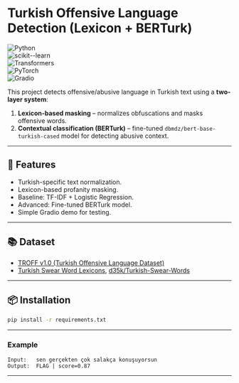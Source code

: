 # Turkish Offensive Language Detection (Lexicon + BERTurk)

![Python](https://img.shields.io/badge/python-3.9%2B-blue)  
![scikit--learn](https://img.shields.io/badge/scikit--learn-ML-orange)  
![Transformers](https://img.shields.io/badge/HF-Transformers-purple)  
![PyTorch](https://img.shields.io/badge/PyTorch-2.x-red)  
![Gradio](https://img.shields.io/badge/Gradio-UI-green)  

This project detects offensive/abusive language in Turkish text using a **two-layer system**:

1. **Lexicon-based masking** – normalizes obfuscations and masks offensive words.  
2. **Contextual classification (BERTurk)** – fine-tuned `dbmdz/bert-base-turkish-cased` model for detecting abusive context.

---

## 🚀 Features
- Turkish-specific text normalization.  
- Lexicon-based profanity masking.  
- Baseline: TF-IDF + Logistic Regression.  
- Advanced: Fine-tuned BERTurk model.  
- Simple Gradio demo for testing.  

---

## 📚 Dataset
- [TROFF v1.0 (Turkish Offensive Language Dataset)](https://coltekin.github.io/offensive-turkish/troff-v1.0.tsv.gz)  
- [Turkish Swear Word Lexicons](https://github.com/ooguz/turkce-kufur-karaliste), [d35k/Turkish-Swear-Words](https://github.com/d35k/Turkish-Swear-Words)

---

## 📦 Installation
```bash
pip install -r requirements.txt
```

---


### Example
```
Input:   sen gerçekten çok salakça konuşuyorsun
Output:  FLAG | score=0.87
```

---

